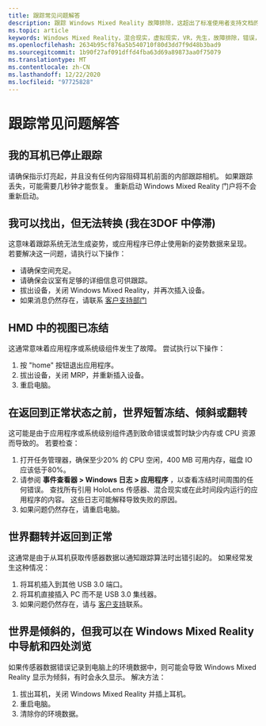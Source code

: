 ```yaml
---
title: 跟踪常见问题解答
description: 跟踪 Windows Mixed Reality 故障排除，这超出了标准使用者支持文档的范围。
ms.topic: article
keywords: Windows Mixed Reality，混合现实，虚拟现实，VR，先生，故障排除，错误，帮助，支持，跟踪
ms.openlocfilehash: 2634b95cf876a5b540710f80d3dd7f9d48b3bad9
ms.sourcegitcommit: 1b90f27af091dffd4fba63d69a89873aa0f75079
ms.translationtype: MT
ms.contentlocale: zh-CN
ms.lasthandoff: 12/22/2020
ms.locfileid: "97725828"
---
```

# <a name="tracking-faqs"></a>跟踪常见问题解答

## <a name="my-headset-has-stopped-tracking"></a>我的耳机已停止跟踪

请确保指示灯亮起，并且没有任何内容阻碍耳机前面的内部跟踪相机。 如果跟踪丢失，可能需要几秒钟才能恢复。 重新启动 Windows Mixed Reality 门户将不会重新启动。

## <a name="i-can-look-around-but-i-cant-translate-im-stuck-in-3dof"></a>我可以找出，但无法转换 (我在3DOF 中停滞) 

这意味着跟踪系统无法生成姿势，或应用程序已停止使用新的姿势数据来呈现。 若要解决这一问题，请执行以下操作：

* 请确保空间充足。
* 请确保会议室有足够的详细信息可供跟踪。
* 拔出设备，关闭 Windows Mixed Reality，并再次插入设备。
* 如果消息仍然存在，请联系 [客户支持部门](https://support.microsoft.com/)

## <a name="the-view-in-the-hmd-is-frozen"></a>HMD 中的视图已冻结

这通常意味着应用程序或系统级组件发生了故障。 尝试执行以下操作：

1. 按 "home" 按钮退出应用程序。
2. 拔出设备，关闭 MRP，并重新插入设备。
3. 重启电脑。

## <a name="the-world-briefly-froze-and-tilted-or-flipped-upside-down-before-returning-to-normal"></a>在返回到正常状态之前，世界短暂冻结、倾斜或翻转

这可能是由于应用程序或系统级别组件遇到致命错误或暂时缺少内存或 CPU 资源而导致的。 若要检查：

1. 打开任务管理器，确保至少20% 的 CPU 空闲，400 MB 可用内存，磁盘 IO 应该低于80%。
2. 请参阅 **事件查看器 > Windows 日志 > 应用程序** ，以查看冻结时间周围的任何错误。 查找所有引用 HoloLens 传感器、混合现实或在此时间段内运行的应用程序的内容。 这些日志可能解释导致失败的原因。
3. 如果问题仍然存在，请重启电脑。

## <a name="the-world-flipped-upside-down-momentarily-and-returned-to-normal"></a>世界翻转并返回到正常

这通常是由于从耳机获取传感器数据以通知跟踪算法时出错引起的。 如果经常发生这种情况：

1. 将耳机插入到其他 USB 3.0 端口。
2. 将耳机直接插入 PC 而不是 USB 3.0 集线器。
3. 如果问题仍然存在，请与 [客户支持](https://support.microsoft.com/)联系。

## <a name="the-world-is-tilted-but-i-can-navigate-and-walk-around-in-windows-mixed-reality"></a>世界是倾斜的，但我可以在 Windows Mixed Reality 中导航和四处浏览

如果传感器数据错误记录到电脑上的环境数据中，则可能会导致 Windows Mixed Reality 显示为倾斜，有时会永久显示。 解决方法：

1. 拔出耳机，关闭 Windows Mixed Reality 并插上耳机。
2. 重启电脑。
3. 清除你的环境数据。